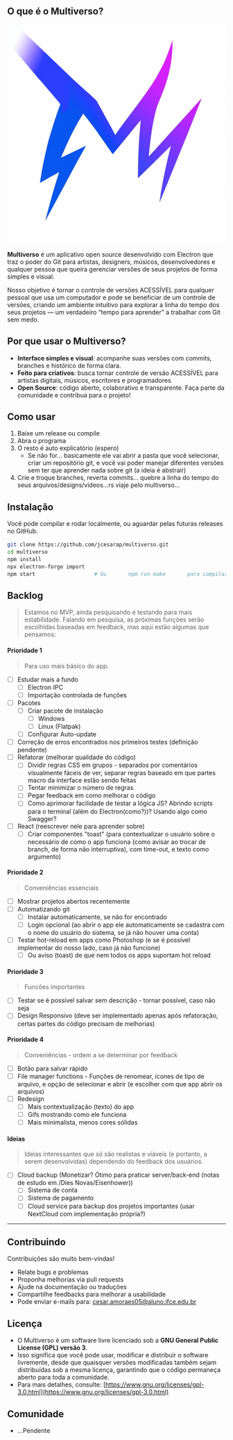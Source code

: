 ## O que é o Multiverso?

![Multiverso Logo](./assets/design/icon_heading.png)

**Multiverso** é um aplicativo open source desenvolvido com Electron que traz o poder do Git para artistas, designers, músicos, desenvolvedores e qualquer pessoa que queira gerenciar versões de seus projetos de forma simples e visual.

Nosso objetivo é tornar o controle de versões ACESSÍVEL para qualquer pessoal que usa um computador e pode se beneficiar de um controle de versões, criando um ambiente intuitivo para explorar a linha do tempo dos seus projetos — um verdadeiro “tempo para aprender” a trabalhar com Git sem medo.

## Por que usar o Multiverso?
* **Interface simples e visual**: acompanhe suas versões com commits, branches e histórico de forma clara.
* **Feito para criativos**: busca tornar controle de versão ACESSÍVEL para artistas digitais, músicos, escritores e programadores
* **Open Source**: código aberto, colaborativo e transparente. Faça parte da comunidade e contribua para o projeto!

## Como usar

1. Baixe um release ou compile
2. Abra o programa
3. O resto é auto explicatório (espero)
    * Se não for... basicamente ele vai abrir a pasta que você selecionar, criar um repositório git, e você vai poder manejar diferentes versões sem ter que aprender nada sobre git (a ideia é abstrair)
4. Crie e troque branches, reverta commits... quebre a linha do tempo do seus arquivos/designs/vídeos...rs viaje pelo multiverso...

## Instalação

Você pode compilar e rodar localmente, ou aguardar pelas futuras releases no GitHub.

```bash
git clone https://github.com/jcesarap/multiverso.git
cd multiverso
npm install
npx electron-forge import
npm start                   # Ou       npm run make       para compilar instalador
```

## Backlog
> Estamos no MVP, ainda pesquisando e testando para mais estabilidade. Falando em pesquisa, as próximas funções serão escolhidas baseadas em feedback, mas aqui estão algumas que pensamos:

#### Prioridade 1
> Para uso mais básico do app.
* [ ] Estudar mais a fundo
    * [ ] Electron IPC
    * [ ] Importação controlada de funções
* [ ] Pacotes
  * [ ] Criar pacote de instalação
    * [ ] Windows
    * [ ] Linux (Flatpak)
  * [ ] Configurar Auto-update
* [ ] Correção de erros encontrados nos primeiros testes (definição pendente)
* [ ] Refatorar (melhorar qualidade do código)
  * [ ] Dividir regras CSS em grupos - separados por comentários visualmente fáceis de ver, separar regras baseado em que partes macro da interface estão sendo feitas
  * [ ] Tentar minimizar o número de regras
  * [ ] Pegar feedback em como melhorar o código
  * [ ] Como aprimorar facilidade de testar a lógica JS? Abrindo scripts para o terminal (além do Electron(como?))? Usando algo como Swagger?
* [ ] React (reescrever nele para aprender sobre)
    * [ ] Criar componentes "toast" (para contextualizar o usuário sobre o necessário de como o app funciona (como avisar ao trocar de branch, de forma não interruptiva), com time-out, e texto como argumento)

#### Prioridade 2
> Conveniências essenciais
* [ ] Mostrar projetos abertos recentemente
* [ ] Automatizando git
  * [ ] Instalar automaticamente, se não for encontrado
  * [ ] Login opcional (ao abrir o app ele automaticamente se cadastra com o nome do usuário do sistema, se já não houver uma conta)
* [ ] Testar hot-reload em apps como Photoshop (e se é possível implementar do nosso lado, caso já não funcione)
    * [ ] Ou aviso (toast) de que nem todos os apps suportam hot reload

#### Prioridade 3
> Funcões importantes
* [ ] Testar se é possível salvar sem descrição - tornar possível, caso não seja
* [ ] Design Responsivo (deve ser implementado apenas após refatoração, certas partes do código precisam de melhorias)

#### Prioridade 4
> Conveniências - ordem a se determinar por feedback
* [ ] Botão para salvar rápido
* [ ] File manager functions - Funções de renomear, ícones de tipo de arquivo, e opção de selecionar e abrir (e escolher com que app abrir os arquivos)
* [ ] Redesign
  * [ ] Mais contextualização (texto) do app
  * [ ] Gifs mostrando como ele funciona
  * [ ] Mais minimalista, menos cores sólidas

#### Ideias
> Ideias interessantes que só são realistas e viáveis (e portanto, a serem desenvolvidas) dependendo do feedback dos usuários.
* [ ] Cloud backup (Monetizar? Ótimo para praticar server/back-end (notas de estudo em /Dies Novas/Eisenhower))
  * [ ] Sistema de conta
  * [ ] Sistema de pagamento
  * [ ] Cloud service para backup dos projetos importantes (usar NextCloud com implementação própria?)

---

## Contribuindo
Contribuições são muito bem-vindas!
* Relate bugs e problemas
* Proponha melhorias via pull requests
* Ajude na documentação ou traduções
* Compartilhe feedbacks para melhorar a usabilidade
* Pode enviar e-mails para: cesar.amoraes05@aluno.ifce.edu.br

## Licença

* O Multiverso é um software livre licenciado sob a **GNU General Public License (GPL) versão 3**.
* Isso significa que você pode usar, modificar e distribuir o software livremente, desde que quaisquer versões modificadas também sejam distribuídas sob a mesma licença, garantindo que o código permaneça aberto para toda a comunidade.
* Para mais detalhes, consulte: [https://www.gnu.org/licenses/gpl-3.0.html](https://www.gnu.org/licenses/gpl-3.0.html)

## Comunidade
* ...Pendente